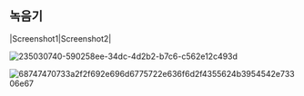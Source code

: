 ## 녹음기
|Screenshot1|Screenshot2|


![235030740-590258ee-34dc-4d2b2-b7c6-c562e12c493d](https://user-images.githubusercontent.com/98893006/235084110-97ae9eff-57ff-4293-9b70-304af7eaf297.png)

![68747470733a2f2f692e696d6775722e636f6d2f4355624b3954542e73306e67](https://user-images.githubusercontent.com/98893006/235084144-e9b1f254-d0bf-48aa-897f-d70a1160088b.png)

